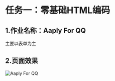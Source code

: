 # 任务一：零基础HTML编码

## 1.作业名称：Aaply For QQ

主要以表单为主

## 2.页面效果

![Aaply For QQ](http://cghqy.img48.wal8.com/img48/567604_20170315092524/14895465836.png)
